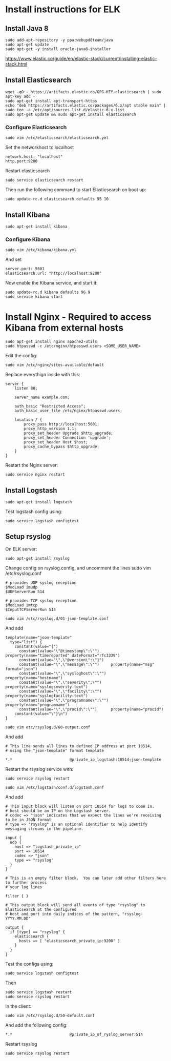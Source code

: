 # Install instructions for ELK

## Install Java 8
```
sudo add-apt-repository -y ppa:webupd8team/java
sudo apt-get update
sudo apt-get -y install oracle-java8-installer
```
https://www.elastic.co/guide/en/elastic-stack/current/installing-elastic-stack.html


## Install Elasticsearch
```
wget -qO - https://artifacts.elastic.co/GPG-KEY-elasticsearch | sudo apt-key add -
sudo apt-get install apt-transport-https
echo "deb https://artifacts.elastic.co/packages/6.x/apt stable main" | sudo tee -a /etc/apt/sources.list.d/elastic-6.x.list
sudo apt-get update && sudo apt-get install elasticsearch
```

### Configure Elasticsearch
```
sudo vim /etc/elasticsearch/elasticsearch.yml
```
Set the networkhost to localhost
```
network.host: "localhost"
http.port:9200
```
Restart elasticsearch
```
sudo service elasticsearch restart
```
Then run the following command to start Elasticsearch on boot up:
```
sudo update-rc.d elasticsearch defaults 95 10
```

## Install Kibana
```
sudo apt-get install kibana
```
### Configure Kibana
```
sudo vim /etc/kibana/kibana.yml
```
And set
```
server.port: 5601
elasticsearch.url: "http://localhost:9200"
```
Now enable the Kibana service, and start it:
```
sudo update-rc.d kibana defaults 96 9
sudo service kibana start
```

# Install Nginx - Required to access Kibana from external hosts
```
sudo apt-get install nginx apache2-utils
sudo htpasswd -c /etc/nginx/htpasswd.users <SOME_USER_NAME>
```
Edit the config:
```
sudo vim /etc/nginx/sites-available/default
```
Replace everythign inside with this:
```
server {
	listen 80;

	server_name example.com;

	auth_basic "Restricted Access";
	auth_basic_user_file /etc/nginx/htpasswd.users;

	location / {
		proxy_pass http://localhost:5601;
		proxy_http_version 1.1;
		proxy_set_header Upgrade $http_upgrade;
		proxy_set_header Connection 'upgrade';
		proxy_set_header Host $host;
		proxy_cache_bypass $http_upgrade;        
	}
}
```
Restart the Nginx server:
```
sudo service nginx restart
```

## Install Logstash
```
sudo apt-get install logstash
```
Test logstash config using:
```
sudo service logstash configtest
```

## Setup rsyslog
On ELK server:
```
sudo apt-get install rsyslog
```

Change config on rsyslog.config, and uncomment the lines
sudo vim /etc/rsyslog.conf
```
# provides UDP syslog reception
$ModLoad imudp
$UDPServerRun 514

# provides TCP syslog reception
$ModLoad imtcp
$InputTCPServerRun 514
```

```
sudo vim /etc/rsyslog.d/01-json-template.conf
```
And add
```
template(name="json-template"
  type="list") {
    constant(value="{")
      constant(value="\"@timestamp\":\"")     property(name="timereported" dateFormat="rfc3339")
      constant(value="\",\"@version\":\"1")
      constant(value="\",\"message\":\"")     property(name="msg" format="json")
      constant(value="\",\"sysloghost\":\"")  property(name="hostname")
      constant(value="\",\"severity\":\"")    property(name="syslogseverity-text")
      constant(value="\",\"facility\":\"")    property(name="syslogfacility-text")
      constant(value="\",\"programname\":\"") property(name="programname")
      constant(value="\",\"procid\":\"")      property(name="procid")
    constant(value="\"}\n")
}
```

```
sudo vim etc/rsyslog.d/60-output.conf
```
And add
```
# This line sends all lines to defined IP address at port 10514,
# using the "json-template" format template

*.*                         @private_ip_logstash:10514;json-template
```

Restart the rsyslog service with:
```
sudo service rsyslog restart
```

```
sudo vim /etc/logstash/conf.d/logstash.conf
```
And add
```
# This input block will listen on port 10514 for logs to come in.
# host should be an IP on the Logstash server.
# codec => "json" indicates that we expect the lines we're receiving to be in JSON format
# type => "rsyslog" is an optional identifier to help identify messaging streams in the pipeline.

input {
  udp {
    host => "logstash_private_ip"
    port => 10514
    codec => "json"
    type => "rsyslog"
  }
}

# This is an empty filter block.  You can later add other filters here to further process
# your log lines

filter { }

# This output block will send all events of type "rsyslog" to Elasticsearch at the configured
# host and port into daily indices of the pattern, "rsyslog-YYYY.MM.DD"

output {
  if [type] == "rsyslog" {
    elasticsearch {
      hosts => [ "elasticsearch_private_ip:9200" ]
    }
  }
}
```

Test the configs using:
```
sudo service logstash configtest
```
Then
```
sudo service logstash restart
sudo service rsyslog restart
```

In the client:
```
sudo vim /etc/rsyslog.d/50-default.conf
```
And add the following config:
```
*.*                         @private_ip_of_ryslog_server:514
```
Restart rsyslog
```
sudo service rsyslog restart
```


